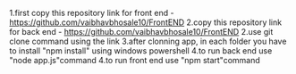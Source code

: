 1.first copy this repository link for front end - https://github.com/vaibhavbhosale10/FrontEND
2.copy this repository link for back end - https://github.com/vaibhavbhosale10/FrontEND
2.use git clone command using the link
3.after clonning app, in each folder you have to install "npm install" using windows powershell
4.to run back end use "node app.js"command
4.to run front end use "npm start"command
